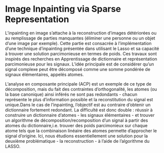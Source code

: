 # Image Inpainting via Sparse Representation

L’inpainting en image s’attache à la reconstruction d’images détériorées ou au remplissage de parties manquantes (éliminer une personne ou un objet d’une image par exemple). Cette partie est consacrée à l’implémentation d’une technique d’inpainting présentée dans utilisant le Lasso et sa capacité à trouver une solution parcimonieuse en termes de poids. Ces travaux sont inspirés des recherches en Apprentissage de dictionnaire et représentation parcimonieuse pour les signaux. L’idée principale est de considérer qu’un signal complexe peut être décomposé comme une somme pondérée de signaux élémentaires, appelés atomes. 

L’analyse en composante principale (ACP) est un exemple de ce type de décomposition, mais du fait des contraintes d’orthogonalité, les atomes (ou la base canonique) ainsi inférés ne sont pas redondants - chacun représente le plus d’information possible et la reconstitution du signal est unique.Dans le cas de l’inpainting, l’objectif est au contraire d’obtenir un dictionnaire fortement redondant. La difficulté est donc double : réussir à construire un dictionnaire d’atomes - les signaux élémentaires - et trouver un algorithme de décomposition/recomposition d’un signal à partir des atomes du dictionnaire,i.e. trouver des poids parcimonieux sur chaque atome tels que la combinaison linéaire des atomes permette d’approcher le signal d’origine. Ici, nous étudions essentiellement une solution pour la deuxième problématique - la reconstruction - à l’aide de l’algorithme du LASSO.

